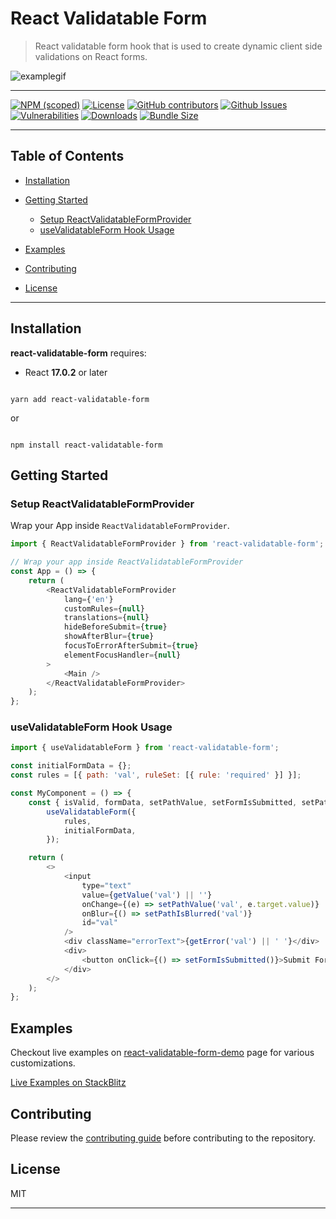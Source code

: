 # React Validatable Form <!-- omit in toc -->

> React validatable form hook that is used to create dynamic client side validations on React forms.

<img alt="examplegif" src="https://raw.githubusercontent.com/obss/react-validatable-form/master/public/example_video.gif" />

---

[![NPM (scoped)](https://img.shields.io/npm/v/react-validatable-form?label=npm%20%7C%20web)](https://www.npmjs.com/package/react-validatable-form)
[![License](https://img.shields.io/github/license/obss/react-validatable-form.svg)](https://github.com/obss/react-validatable-form/blob/master/LICENSE)
[![GitHub contributors](https://img.shields.io/github/contributors/obss/react-validatable-form)](https://github.com/obss/react-validatable-form/graphs/contributors)
[![Github Issues](https://img.shields.io/github/issues/obss/react-validatable-form.svg)](https://github.com/obss/react-validatable-form/issues)
[![Vulnerabilities](https://img.shields.io/snyk/vulnerabilities/github/obss/react-validatable-form)](https://github.com/obss/react-validatable-form)
[![Downloads](https://img.shields.io/npm/dw/react-validatable-form.svg)](https://www.npmjs.com/package/react-validatable-form)
[![Bundle Size](https://img.shields.io/bundlephobia/min/react-validatable-form)](https://www.npmjs.com/package/react-validatable-form)

---

## Table of Contents <!-- omit in toc -->

-   [Installation](#installation)

-   [Getting Started](#getting-started)

    -   [Setup ReactValidatableFormProvider](#setup-reactvalidatableformprovider)
    -   [useValidatableForm Hook Usage](#usevalidatableform-hook-usage)

-   [Examples](#examples)

-   [Contributing](#contributing)

-   [License](#license)

---

## Installation

**react-validatable-form** requires:

-   React **17.0.2** or later

```shell

yarn add react-validatable-form

```

or

```shell

npm install react-validatable-form

```

## Getting Started

### Setup ReactValidatableFormProvider

Wrap your App inside `ReactValidatableFormProvider`.

```js
import { ReactValidatableFormProvider } from 'react-validatable-form';

// Wrap your app inside ReactValidatableFormProvider
const App = () => {
    return (
        <ReactValidatableFormProvider
            lang={'en'}
            customRules={null}
            translations={null}
            hideBeforeSubmit={true}
            showAfterBlur={true}
            focusToErrorAfterSubmit={true}
            elementFocusHandler={null}
        >
            <Main />
        </ReactValidatableFormProvider>
    );
};
```

### useValidatableForm Hook Usage

```js
import { useValidatableForm } from 'react-validatable-form';

const initialFormData = {};
const rules = [{ path: 'val', ruleSet: [{ rule: 'required' }] }];

const MyComponent = () => {
    const { isValid, formData, setPathValue, setFormIsSubmitted, setPathIsBlurred, getValue, getError } =
        useValidatableForm({
            rules,
            initialFormData,
        });

    return (
        <>
            <input
                type="text"
                value={getValue('val') || ''}
                onChange={(e) => setPathValue('val', e.target.value)}
                onBlur={() => setPathIsBlurred('val')}
                id="val"
            />
            <div className="errorText">{getError('val') || ' '}</div>
            <div>
                <button onClick={() => setFormIsSubmitted()}>Submit Form</button>
            </div>
        </>
    );
};
```

## Examples

Checkout live examples on [react-validatable-form-demo](https://obss.github.io/react-validatable-form-demo) page for various customizations.

[Live Examples on StackBlitz](https://stackblitz.com/edit/react-validatable-form)

## Contributing

Please review the [contributing guide](https://github.com/obss/react-validatable-form/blob/master/CONTRIBUTING.md) before contributing to the repository.

## License

MIT

---
